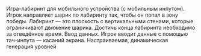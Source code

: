 Игра-лабиринт для мобильного устройства (с мобильным инпутом).
Игрок направляет шарик по лабиринту так, чтобы он попал в зону победы. Лабиринт — это плоскость с вертикальными стенами, которые ограничивают движение шарика. Достичь конца лабиринта необходимо за отведённое время.
Ввод данных. Игрок вводит данные с помощью тач-инпута — касаний экрана.
Настраиваемая, динамическая генерация уровней
